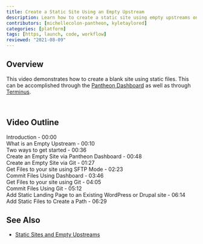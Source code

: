 ```yaml
---
title: Create a Static Site Using an Empty Upstream
description: Learn how to create a static site using empty upstreams on the Pantheon Platform.
contributors: [michellecolon-pantheon, kyletaylored]
categories: [platform]
tags: [https, launch, code, workflow]
reviewed: "2021-08-09"
---
```


## Overview 

This video demonstrates how to create a blank site using static files. This can be accomplished through the [Pantheon Dashboard](/create-sites) as well as through [Terminus](/terminus).

<Youtube src="PTVqXxwOJ4Q" title="Pantheon Static Site and Empty Upstreams" /><br/>

## Video Outline

Introduction - 00:00  
What is an Empty Upstream - 00:10  
Two ways to get started - 00:36  
Create an Empty Site via Pantheon Dashboard - 00:48  
Create an Empty Site via Git - 01:27  
Get Files to your site using SFTP Mode - 02:23  
Commit Files Using Dashboard - 03:46  
Get Files to your site using Git - 04:05  
Commit Files Using Git - 05:12  
Add Static Landing Page to an Existing WordPress or Drupal site - 06:14  
Add Static Files to Create a Path - 06:29  

## See Also
- [Static Sites and Empty Upstreams](/static-site-empty-upstream)